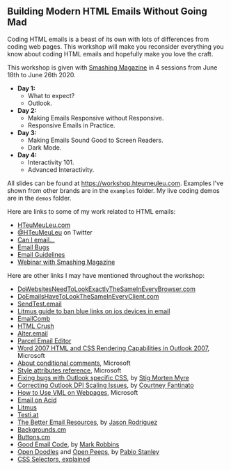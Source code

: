 Building Modern HTML Emails Without Going Mad
---

Coding HTML emails is a beast of its own with lots of differences from coding web pages. This workshop will make you reconsider everything you know about coding HTML emails and hopefully make you love the craft.

This workshop is given with [Smashing Magazine](https://smashingconf.com/online-workshops/workshops/remi-parmentier) in 4 sessions from June 18th to June 26th 2020.

* **Day 1:**
	- What to expect?
	- Outlook.
* **Day 2:**
	- Making Emails Responsive without Responsive.
	- Responsive Emails in Practice.
* **Day 3:**
	- Making Emails Sound Good to Screen Readers.
	- Dark Mode.
* **Day 4:**
	- Interactivity 101.
	- Advanced Interactivity.

All slides can be found at https://workshop.hteumeuleu.com.
Examples I've shown from other brands are in the `examples` folder. My live coding demos are in the `demos` folder.

Here are links to some of my work related to HTML emails:

* [HTeuMeuLeu.com](https://www.hteumeuleu.com)
* [@HTeuMeuLeu](https://www.twitter.com/HTeuMeuLeu) on Twitter
* [Can I email…](https://www.caniemail.com)
* [Email Bugs](https://github.com/hteumeuleu/email-bugs)
* [Email Guidelines](https://github.com/hteumeuleu/email-guidelines)
* [Webinar with Smashing Magazine](https://www.smashingmagazine.com/2019/11/html-email-webinar/)

Here are other links I may have mentioned throughout the workshop:

* [DoWebsitesNeedToLookExactlyTheSameInEveryBrowser.com](http://dowebsitesneedtolookexactlythesameineverybrowser.com)
* [DoEmailsHaveToLookTheSameInEveryClient.com](http://doemailshavetolookthesameineveryclient.com)
* [SendTest.email](https://sendtest.email)
* [Litmus guide to ban blue links on ios devices in email](https://www.litmus.com/blog/update-banning-blue-links-on-ios-devices-2/)
* [EmailComb](https://emailcomb.com/light)
* [HTML Crush](https://htmlcrush.com/light)
* [Alter.email](https://alter.email)
* [Parcel Email Editor](https://useparcel.com)
* [Word 2007 HTML and CSS Rendering Capabilities in Outlook 2007](https://docs.microsoft.com/en-us/previous-versions/office/developer/office-2007/aa338201(v=office.12)?redirectedfrom=MSDN), Microsoft
* [About conditional comments](https://docs.microsoft.com/en-us/previous-versions/windows/internet-explorer/ie-developer/compatibility/ms537512(v%3dvs.85)), Microsoft
* [Style attributes reference](https://stigmortenmyre.no/mso/html/concepts/ofconstyletable.htm), Microsoft
* [Fixing bugs with Outlook specific CSS](https://cm.engineering/fixing-bugs-with-outlook-specific-css-f4b8ae5be4f4), by [Stig Morten Myre](https://twitter.com/stigm)
* [Correcting Outlook DPI Scaling Issues](https://www.courtneyfantinato.com/correcting-outlook-dpi-scaling-issues/), by [Courtney Fantinato](https://twitter.com/courtfantinato)
* [How to Use VML on Webpages](https://docs.microsoft.com/en-us/windows/win32/vml/web-workshop---specs---standards----how-to-use-vml-on-web-pages), Microsoft
* [Email on Acid](https://www.emailonacid.com)
* [Litmus](https://www.litmus.com)
* [Testi.at](https://www.testi.at)
* [The Better Email Resources](https://thebetter.email/resources/), by [Jason Rodriguez](https://twitter.com/RodriguezCommaJ)
* [Backgrounds.cm](https://backgrounds.cm)
* [Buttons.cm](https://buttons.cm)
* [Good Email Code](https://www.goodemailcode.com/), by [Mark Robbins](https://twitter.com/M_J_Robbins)
* [Open Doodles](https://opendoodles.com/) and [Open Peeps](https://openpeeps.com/), by [Pablo Stanley](https://twitter.com/pablostanley/)
* [CSS Selectors, explained](https://hugogiraudel.github.io/selectors-explained/)
